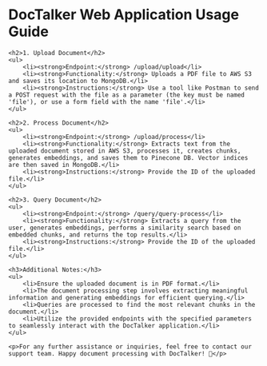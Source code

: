 <!DOCTYPE html>
<html lang="en">
<head>
    <meta charset="UTF-8">
    <meta name="viewport" content="width=device-width, initial-scale=1.0">
    <title>DocTalker Web Application Usage Guide</title>
</head>
<body>
    <h1>DocTalker Web Application Usage Guide</h1>

    <h2>1. Upload Document</h2>
    <ul>
        <li><strong>Endpoint:</strong> /upload/upload</li>
        <li><strong>Functionality:</strong> Uploads a PDF file to AWS S3 and saves its location to MongoDB.</li>
        <li><strong>Instructions:</strong> Use a tool like Postman to send a POST request with the file as a parameter (the key must be named 'file'), or use a form field with the name 'file'.</li>
    </ul>

    <h2>2. Process Document</h2>
    <ul>
        <li><strong>Endpoint:</strong> /upload/process</li>
        <li><strong>Functionality:</strong> Extracts text from the uploaded document stored in AWS S3, processes it, creates chunks, generates embeddings, and saves them to Pinecone DB. Vector indices are then saved in MongoDB.</li>
        <li><strong>Instructions:</strong> Provide the ID of the uploaded file.</li>
    </ul>

    <h2>3. Query Document</h2>
    <ul>
        <li><strong>Endpoint:</strong> /query/query-process</li>
        <li><strong>Functionality:</strong> Extracts a query from the user, generates embeddings, performs a similarity search based on embedded chunks, and returns the top results.</li>
        <li><strong>Instructions:</strong> Provide the ID of the uploaded file.</li>
    </ul>

    <h3>Additional Notes:</h3>
    <ul>
        <li>Ensure the uploaded document is in PDF format.</li>
        <li>The document processing step involves extracting meaningful information and generating embeddings for efficient querying.</li>
        <li>Queries are processed to find the most relevant chunks in the document.</li>
        <li>Utilize the provided endpoints with the specified parameters to seamlessly interact with the DocTalker application.</li>
    </ul>

    <p>For any further assistance or inquiries, feel free to contact our support team. Happy document processing with DocTalker! 🚀</p>

</body>
</html>
